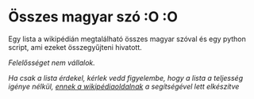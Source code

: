 # Összes magyar szó :O :O

Egy lista a wikipédián megtalálható összes magyar szóval és egy python script, ami ezeket összegyűjteni hivatott.

*Felelősséget nem vállalok.*

*Ha csak a lista érdekel, kérlek vedd figyelembe, hogy a lista a teljesség igénye nélkül, [ennek a wikipédiaoldalnak](https://hu.wiktionary.org/wiki/Index:Magyar/) a segítségével lett elkészítve*
